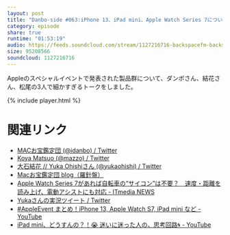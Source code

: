 ```yaml
---
layout: post
title: "Danbo-side #063:iPhone 13、iPad mini、Apple Watch Series 7について今わかっていること"
category: episode
share: true
runtime: "01:53:19"
audio: https://feeds.soundcloud.com/stream/1127216716-backspacefm-backspacefm-d063.mp3
size: 95208566
soundcloud: 1127216716
---
```


Appleのスペシャルイベントで発表された製品群について、ダンボさん、結花さん、松尾の3人で細かすぎるトークをしました。

{% include player.html %}

# 関連リンク
* [MACお宝鑑定団 (@idanbo) / Twitter](https://twitter.com/idanbo)
* [Koya Matsuo (@mazzo) / Twitter](https://twitter.com/mazzo)
* [大石結花 // Yuka Ohishiさん (@yukaohishi) / Twitter](https://twitter.com/yukaohishi)
* [Macお宝鑑定団 blog（羅針盤）](http://www.macotakara.jp/blog/tag/Apple/tpl/tagSearch.html)
* [Apple Watch Series 7があれば自転車の“サイコン”は不要？　速度・距離を読み上げ、電動アシストにも対応 - ITmedia NEWS](https://www.itmedia.co.jp/news/articles/2109/16/news043.html)
* [Yukaさんの実況ツイート / Twitter](https://twitter.com/yukaohishi/status/1437818349006856196)
* [#AppleEvent まとめ！iPhone 13, Apple Watch S7, iPad mini など - YouTube](https://www.youtube.com/watch?v=tZ47ldGmnQQ)
* [iPad mini、どうすんの？！😭 迷いに迷った人の、思考回路🌀 - YouTube](https://www.youtube.com/watch?v=bVdRDozVVAs)
